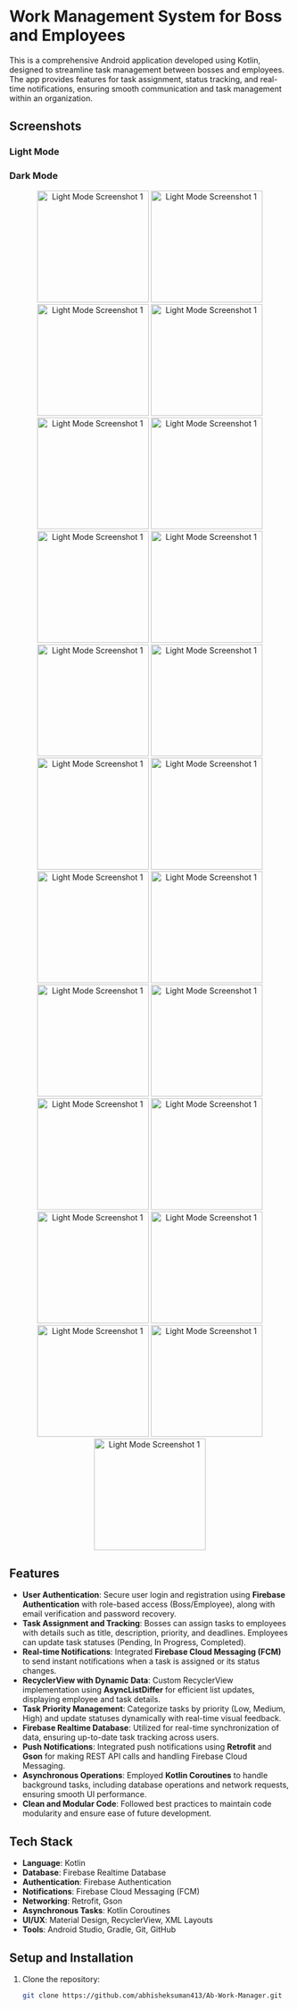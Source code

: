 # Work Management System for Boss and Employees

This is a comprehensive Android application developed using Kotlin, designed to streamline task management between bosses and employees. The app provides features for task assignment, status tracking, and real-time notifications, ensuring smooth communication and task management within an organization.
## Screenshots

### Light Mode

### Dark Mode

<p align="center">
  <img src="https://github.com/abhisheksuman413/Ab-Work-Manager/blob/master/Screenshot/1.jpg" alt="Light Mode Screenshot 1" width="200" />
  <img src="https://github.com/abhisheksuman413/Ab-Work-Manager/blob/master/Screenshot/2.jpg" alt="Light Mode Screenshot 1" width="200" />
  <img src="https://github.com/abhisheksuman413/Ab-Work-Manager/blob/master/Screenshot/3.jpg" alt="Light Mode Screenshot 1" width="200" />
  <img src="https://github.com/abhisheksuman413/Ab-Work-Manager/blob/master/Screenshot/4.jpg" alt="Light Mode Screenshot 1" width="200" />
  <img src="https://github.com/abhisheksuman413/Ab-Work-Manager/blob/master/Screenshot/5.jpg" alt="Light Mode Screenshot 1" width="200" />
  <img src="https://github.com/abhisheksuman413/Ab-Work-Manager/blob/master/Screenshot/6.jpg" alt="Light Mode Screenshot 1" width="200" />
  <img src="https://github.com/abhisheksuman413/Ab-Work-Manager/blob/master/Screenshot/7.jpg" alt="Light Mode Screenshot 1" width="200" />
  <img src="https://github.com/abhisheksuman413/Ab-Work-Manager/blob/master/Screenshot/8.jpg" alt="Light Mode Screenshot 1" width="200" />
  <img src="https://github.com/abhisheksuman413/Ab-Work-Manager/blob/master/Screenshot/9.jpg" alt="Light Mode Screenshot 1" width="200" />
  <img src="https://github.com/abhisheksuman413/Ab-Work-Manager/blob/master/Screenshot/10.jpg" alt="Light Mode Screenshot 1" width="200" />
  <img src="https://github.com/abhisheksuman413/Ab-Work-Manager/blob/master/Screenshot/11.jpg" alt="Light Mode Screenshot 1" width="200" />
  <img src="https://github.com/abhisheksuman413/Ab-Work-Manager/blob/master/Screenshot/12.jpg" alt="Light Mode Screenshot 1" width="200" />
  <img src="https://github.com/abhisheksuman413/Ab-Work-Manager/blob/master/Screenshot/12a.jpg" alt="Light Mode Screenshot 1" width="200" />
  <img src="https://github.com/abhisheksuman413/Ab-Work-Manager/blob/master/Screenshot/13.jpg" alt="Light Mode Screenshot 1" width="200" />
  <img src="https://github.com/abhisheksuman413/Ab-Work-Manager/blob/master/Screenshot/14.jpg" alt="Light Mode Screenshot 1" width="200" />
  <img src="https://github.com/abhisheksuman413/Ab-Work-Manager/blob/master/Screenshot/15.jpg" alt="Light Mode Screenshot 1" width="200" />
  <img src="https://github.com/abhisheksuman413/Ab-Work-Manager/blob/master/Screenshot/16.jpg" alt="Light Mode Screenshot 1" width="200" />
  <img src="https://github.com/abhisheksuman413/Ab-Work-Manager/blob/master/Screenshot/17.jpg" alt="Light Mode Screenshot 1" width="200" />
  <img src="https://github.com/abhisheksuman413/Ab-Work-Manager/blob/master/Screenshot/18.jpg" alt="Light Mode Screenshot 1" width="200" />
  <img src="https://github.com/abhisheksuman413/Ab-Work-Manager/blob/master/Screenshot/19.jpg" alt="Light Mode Screenshot 1" width="200" />
  <img src="https://github.com/abhisheksuman413/Ab-Work-Manager/blob/master/Screenshot/20.jpg" alt="Light Mode Screenshot 1" width="200" />
  <img src="https://github.com/abhisheksuman413/Ab-Work-Manager/blob/master/Screenshot/21.jpg" alt="Light Mode Screenshot 1" width="200" />
  <img src="https://github.com/abhisheksuman413/Ab-Work-Manager/blob/master/Screenshot/22.jpg" alt="Light Mode Screenshot 1" width="200" />
</p>


## Features

- **User Authentication**: Secure user login and registration using **Firebase Authentication** with role-based access (Boss/Employee), along with email verification and password recovery.
- **Task Assignment and Tracking**: Bosses can assign tasks to employees with details such as title, description, priority, and deadlines. Employees can update task statuses (Pending, In Progress, Completed).
- **Real-time Notifications**: Integrated **Firebase Cloud Messaging (FCM)** to send instant notifications when a task is assigned or its status changes.
- **RecyclerView with Dynamic Data**: Custom RecyclerView implementation using **AsyncListDiffer** for efficient list updates, displaying employee and task details.
- **Task Priority Management**: Categorize tasks by priority (Low, Medium, High) and update statuses dynamically with real-time visual feedback.
- **Firebase Realtime Database**: Utilized for real-time synchronization of data, ensuring up-to-date task tracking across users.
- **Push Notifications**: Integrated push notifications using **Retrofit** and **Gson** for making REST API calls and handling Firebase Cloud Messaging.
- **Asynchronous Operations**: Employed **Kotlin Coroutines** to handle background tasks, including database operations and network requests, ensuring smooth UI performance.
- **Clean and Modular Code**: Followed best practices to maintain code modularity and ensure ease of future development.

## Tech Stack

- **Language**: Kotlin
- **Database**: Firebase Realtime Database
- **Authentication**: Firebase Authentication
- **Notifications**: Firebase Cloud Messaging (FCM)
- **Networking**: Retrofit, Gson
- **Asynchronous Tasks**: Kotlin Coroutines
- **UI/UX**: Material Design, RecyclerView, XML Layouts
- **Tools**: Android Studio, Gradle, Git, GitHub

## Setup and Installation

1. Clone the repository:
   ```bash
   git clone https://github.com/abhisheksuman413/Ab-Work-Manager.git
